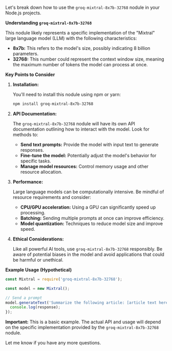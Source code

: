 Let's break down how to use the `groq-mixtral-8x7b-32768` nodule in your Node.js projects.

**Understanding `groq-mixtral-8x7b-32768`**

This nodule likely represents a specific implementation of the "Mixtral" large language model (LLM) with the following characteristics:

* **8x7b:** This refers to the model's size, possibly indicating 8 billion parameters. 
* **32768:** This number could represent the context window size, meaning the maximum number of tokens the model can process at once.

**Key Points to Consider**

1. **Installation:**

   You'll need to install this nodule using npm or yarn:

   ```bash
   npm install groq-mixtral-8x7b-32768
   ```

2. **API Documentation:**

   The `groq-mixtral-8x7b-32768` nodule will have its own API documentation outlining how to interact with the model. Look for methods to:

   * **Send text prompts:**  Provide the model with input text to generate responses.
   * **Fine-tune the model:**  Potentially adjust the model's behavior for specific tasks.
   * **Manage model resources:** Control memory usage and other resource allocation.

3. **Performance:**

   Large language models can be computationally intensive. Be mindful of resource requirements and consider:

   * **CPU/GPU acceleration:**  Using a GPU can significantly speed up processing.
   * **Batching:**  Sending multiple prompts at once can improve efficiency.
   * **Model quantization:** Techniques to reduce model size and improve speed.

4. **Ethical Considerations:**

   Like all powerful AI tools, use `groq-mixtral-8x7b-32768` responsibly. Be aware of potential biases in the model and avoid applications that could be harmful or unethical.

**Example Usage (Hypothetical)**

```javascript
const Mixtral = require('groq-mixtral-8x7b-32768');

const model = new Mixtral();

// Send a prompt
model.generateText('Summarize the following article: [article text here]', (response) => {
  console.log(response);
});
```

**Important:** This is a basic example. The actual API and usage will depend on the specific implementation provided by the `groq-mixtral-8x7b-32768` nodule.



Let me know if you have any more questions.
